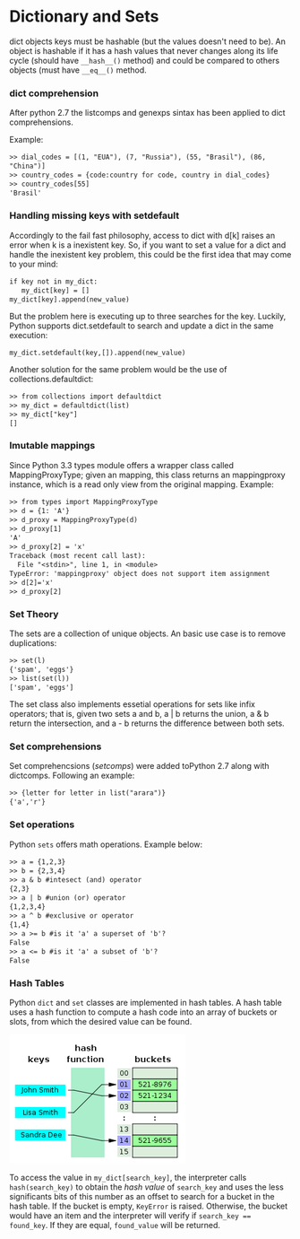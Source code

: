 # Dictionary and Sets
dict objects keys must be hashable (but the values doesn't need to be). An object is hashable if it has a hash values that never changes along its life cycle (should have `__hash__()` method) and could be compared to others objects (must have `__eq__()` method.

###  dict comprehension
After python 2.7 the listcomps and genexps sintax has been applied to dict comprehensions.

Example:
```
>> dial_codes = [(1, "EUA"), (7, "Russia"), (55, "Brasil"), (86, "China")]
>> country_codes = {code:country for code, country in dial_codes}
>> country_codes[55]
'Brasil'
```
### Handling missing keys with setdefault
Accordingly to the fail fast philosophy, access to dict with d[k] raises an error when k is a inexistent key. So, if you want to set a value for a dict and handle the inexistent key problem, this could be the first idea that may come to your mind:
```
if key not in my_dict:
   my_dict[key] = []
my_dict[key].append(new_value)
```
But the problem here is executing up to three searches for the key. Luckily, Python supports dict.setdefault to search and update a dict in the same execution:
```
my_dict.setdefault(key,[]).append(new_value)
```
Another solution for the same problem would be the use of collections.defaultdict:
```
>> from collections import defaultdict
>> my_dict = defaultdict(list)
>> my_dict["key"]
[]
```
### Imutable mappings
Since Python 3.3 types module offers a wrapper class called MappingProxyType; given an mapping, this class returns an mappingproxy instance, which is a read only view from the original mapping.
Example:
```
>> from types import MappingProxyType
>> d = {1: 'A'}
>> d_proxy = MappingProxyType(d)
>> d_proxy[1]
'A'
>> d_proxy[2] = 'x'
Traceback (most recent call last):
  File "<stdin>", line 1, in <module>
TypeError: 'mappingproxy' object does not support item assignment
>> d[2]='x'
>> d_proxy[2]
```
### Set Theory
The sets are a collection of unique objects. An basic use case is to remove duplications:
```
>> set(l)
{'spam', 'eggs'}
>> list(set(l))
['spam', 'eggs']
```
The set class also implements essetial operations for sets like infix operators; that is, given two sets a and b, a | b returns the union, a & b return the intersection, and a - b returns the difference between both sets.
### Set comprehensions
Set comprehencsions (_setcomps_) were added toPython 2.7 along with dictcomps. Following an example:
```
>> {letter for letter in list("arara")}
{'a','r'}
```
### Set operations
Python `sets` offers math operations. Example below:
```
>> a = {1,2,3}
>> b = {2,3,4}
>> a & b #intesect (and) operator
{2,3}
>> a | b #union (or) operator
{1,2,3,4}
>> a ^ b #exclusive or operator
{1,4}
>> a >= b #is it 'a' a superset of 'b'?
False
>> a <= b #is it 'a' a subset of 'b'?
False
```
###  Hash Tables
Python `dict` and `set` classes are implemented in hash tables. A hash table uses a hash function to compute a hash code into an array of buckets or slots, from which the desired value can be found.

![image](hash_table.png)

To access the value in `my_dict[search_key]`, the interpreter calls `hash(search_key)` to obtain the _hash value_ of `search_key` and uses the less significants bits of this number as an offset to search for a bucket in the hash table. If the bucket is empty, `KeyError` is raised. Otherwise, the bucket would have an item and the interpreter will verify if `search_key == found_key`. If they are equal, `found_value` will be returned. 